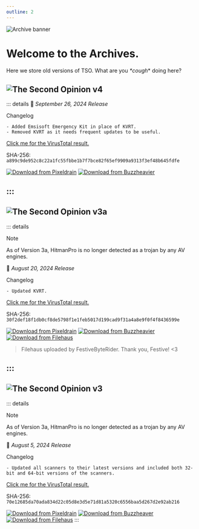 ```yaml
---
outline: 2
---
```


![Archive banner](/banner_archives.png)
# Welcome to the Archives.
Here we store old versions of TSO. What are you *\*cough*\* doing here?

## <img style="float: left;" src="/old.png"/>The Second Opinion v4
::: details
📅 *September 26, 2024 Release*

Changelog
```
- Added Emsisoft Emergency Kit in place of KVRT.
- Removed KVRT as it needs frequent updates to be useful.
```
[Click me for the VirusTotal result.](https://www.virustotal.com/gui/file/a899c9de952c8c22a1fc55fbbe1b7f7bce82f65ef9909a9313f3ef48b645fdfe)

SHA-256: `a899c9de952c8c22a1fc55fbbe1b7f7bce82f65ef9909a9313f3ef48b645fdfe`

[![Download from Pixeldrain](/button_pixeldrain.png)](https://pixeldrain.com/u/ZMe2kGfm)
[![Download from Buzzheavier](/button_buzzheavier_gray.png)](about:blank)
<!--- <img style="-webkit-filter: grayscale(100%);" src="/button_filehaus.png"/> <!-- USE THIS WHEN A HOST IS DOWN-->
<!--- > Filehaus servers have slow upload/download speed for me, so I'll hold off uploading to Filehaus for now. --->
:::
---
## <img style="float: left;" src="/old.png"/>The Second Opinion v3a
::: details
> [!NOTE]
> As of Version 3a, HitmanPro is no longer detected as a trojan by any AV engines.

📅 *August 20, 2024 Release*

Changelog
```
- Updated KVRT.

```
[Click me for the VirusTotal result.](https://www.virustotal.com/gui/file/30f2def18f1db0cf8de5798f1e1feb5017d199cad9f31a4a8e9f0f4f8436599e)

SHA-256: `30f2def18f1db0cf8de5798f1e1feb5017d199cad9f31a4a8e9f0f4f8436599e`

[![Download from Pixeldrain](/button_pixeldrain.png)](https://pixeldrain.com/u/KLLTCRSX)
[![Download from Buzzheavier](/button_buzzheavier.png)](https://buzzheavier.com/f/GVIOeKHpAAA)
[![Download from Filehaus](/button_filehaus.png)](https://cdn6.filehaus.su/files/1724457905_64157/TheSecondOpinion_v3a.zip)
> Filehaus uploaded by FestiveByteRider. Thank you, Festive! <3
<!--- <img style="-webkit-filter: grayscale(100%);" src="/button_filehaus.png"/> <!-- USE THIS WHEN A HOST IS DOWN-->
<!--- > Filehaus servers have slow upload/download speed for me, so I'll hold off uploading to Filehaus for now. --->
:::
---
## <img style="float: left;" src="/old.png"/> The Second Opinion v3
::: details
> [!NOTE]
> As of Version 3a, HitmanPro is no longer detected as a trojan by any AV engines.

📅 *August 5, 2024 Release*

Changelog
```
- Updated all scanners to their latest versions and included both 32-bit and 64-bit versions of the scanners.

```
[Click me for the VirusTotal result.](https://www.virustotal.com/gui/file/70e12685da70ada834d22c05d8e3d5e71d81a5320c6556baa5d267d2e92ab216)

SHA-256: `70e12685da70ada834d22c05d8e3d5e71d81a5320c6556baa5d267d2e92ab216`

[![Download from Pixeldrain](/button_pixeldrain.png)](https://pixeldrain.com/u/STJSJKWs)
[![Download from Buzzheaver](/button_buzzheavier.png)](https://buzzheavier.com/f/GUOmGmppAAA)
[![Download from Filehaus](/button_filehaus.png)](https://cdn5.filehaus.su/files/1722872103_97701/TheSecondOpinion_v3.zip)
:::